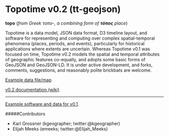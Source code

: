 Topotime v0.2 (tt-geojson)
==========================

__topo__ (_from Greek τοπο-, a combining form of **τόπος** place_)

Topotime is a data model, JSON data format, D3 timeline layout, and software for representing and computing over complex spatial-temporal phenomena (places, periods, and events), particularly for historical applications where extents are uncertain. Whereas Topotime v0.1 was focused on time, Topotime v0.2 models the spatial and temporal attributes of geographic features co-equally, and adopts some basic forms of GeoJSON and GeoJSON-LD. It is under active development, and forks, comments, suggestions, and reasonably polite brickbats are welcome.

[Example data file/map](https://github.com/kgeographer/topotime/blob/tt-geojson/data/multi-type.json)

[v0.2 documentation (wiki)](https://github.com/kgeographer/topotime/wiki) 

____________

[Example software and data for v0.1](http://dh.stanford.edu/topotime). 

#####Contributors
* Karl Grossner (kgeographer; twitter:@kgeographer)
* Elijah Meeks (emeeks; twitter:@Elijah_Meeks)
